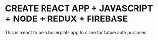 # CREATE REACT APP + JAVASCRIPT + NODE + REDUX + FIREBASE

This is meant to be a boilerplate app to clone for future auth purposes.
